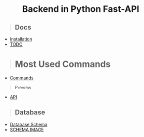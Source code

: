 <h1 align='center'>Backend in Python Fast-API</h1>

> ## Docs

- [Installation](./docs/INSTALLATION.md)
- [TODO](./docs/TODO.md)

> # Most Used Commands

- [Commands](docs/COMMANDS.md)

> Preview

- [API](https://bit.ly/3kiAg1o)

> ## Database

- [Database Schema](https://dbdiagram.io/d/6257933e2514c979032a5f7d)
- [SCHEMA IMAGE](../databse_schema.png)
